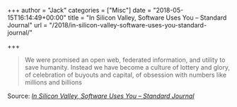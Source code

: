 +++
author = "Jack"
categories = ["Misc"]
date = "2018-05-15T16:14:49+00:00"
title = "In Silicon Valley, Software Uses You – Standard Journal"
url = "/2018/in-silicon-valley-software-uses-you-standard-journal/"

+++
> We were promised an open web, federated information, and utility to save humanity. Instead we have become a culture of lottery and glory, of celebration of buyouts and capital, of obsession with numbers like millions and billions

Source: _[In Silicon Valley, Software Uses You – Standard Journal][1]_

 [1]: https://journal.standardnotes.org/stop-congratulating-companies-that-get-acquired-5d96b2c08c4f